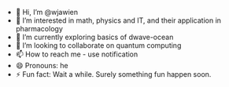 - 👋 Hi, I’m @wjawien
- 👀 I’m interested in math, physics and IT, and their application in pharmacology
- 🌱 I’m currently exploring basics of dwave-ocean
- 💞️ I’m looking to collaborate on quantum computing
- 📫 How to reach me - use notification
- 😄 Pronouns: he
- ⚡ Fun fact: Wait a while. Surely something fun happen soon.

<!---
wjawien/wjawien is a ✨ special ✨ repository because its `README.md` (this file) appears on your GitHub profile.
You can click the Preview link to take a look at your changes.
--->
